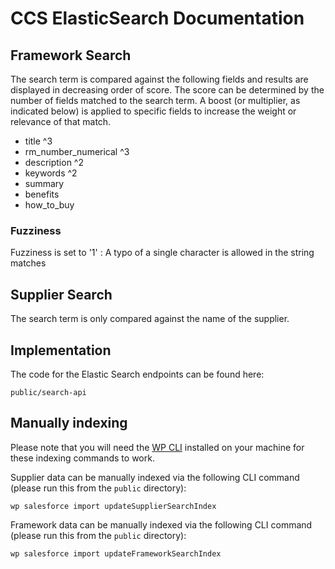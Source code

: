# CCS ElasticSearch Documentation

## Framework Search 
The search term is compared against the following fields and results are displayed in decreasing order of score. The score can be determined by the number of fields matched to the search term. A boost (or multiplier, as indicated below) is applied to specific fields to increase the weight or relevance of that match. 

- title ^3
- rm_number_numerical ^3
- description ^2
- keywords ^2
- summary
- benefits
- how_to_buy

### Fuzziness
Fuzziness is set to '1' : A typo of a single character is allowed in the string matches

## Supplier Search 
The search term is only compared against the name of the supplier. 


## Implementation

The code for the Elastic Search endpoints can be found here:

```public/search-api```

## Manually indexing

Please note that you will need the [WP CLI](https://wp-cli.org/) installed on your machine for these indexing commands to work.

Supplier data can be manually indexed via the following CLI command (please run this from the `public` directory):

```
wp salesforce import updateSupplierSearchIndex
```

Framework data can be manually indexed via the following CLI command (please run this from the `public` directory):

```
wp salesforce import updateFrameworkSearchIndex
```
